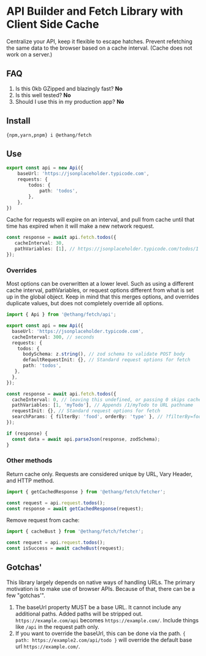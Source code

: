 # API Builder and Fetch Library with Client Side Cache

Centralize your API, keep it flexible to escape hatches. Prevent refetching the same data to the browser based on a cache interval. (Cache does not work on a server.)

## FAQ

1. Is this 0kb GZipped and blazingly fast? **No**
2. Is this well tested? **No**
3. Should I use this in my production app? **No**

## Install

```shell
{npm,yarn,pnpm} i @ethang/fetch
```

## Use

```typescript
export const api = new Api({
    baseUrl: 'https://jsonplaceholder.typicode.com',
    requests: {
        todos: {
            path: 'todos',
        },
    },
})
```

Cache for requests will expire on an interval, and pull from cache until that time has expired when it will make a new network request.

```typescript
const response = await api.fetch.todos({
   cacheInterval: 30,
   pathVariables: [1], // https://jsonplaceholder.typicode.com/todos/1 
});
```

### Overrides

Most options can be overwritten at a lower level. Such as using a different cache interval, pathVariables, or request
options different from what is set up in the global object. Keep in mind that this merges options, and overrides 
duplicate values, but does not completely override all options.

```typescript
import { Api } from '@ethang/fetch/api';

export const api = new Api({
  baseUrl: 'https://jsonplaceholder.typicode.com',
  cacheInterval: 300, // seconds
  requests: {
    todos: {
      bodySchema: z.string(), // zod schema to validate POST body
      defaultRequestInit: {}, // Standard request options for fetch
      path: 'todos',
   },
  },
});

const response = await api.fetch.todos({
  cacheInterval: 0, // leaving this undefined, or passing 0 skips cache
  pathVariables: [1, 'myTodo'], // Appends /1/myTodo to URL pathname
  requestInit: {}, // Standard request options for fetch
  searchParams: { filterBy: 'food', orderBy: 'type' }, // ?filterBy=food&orderBy=type
});

if (response) {
  const data = await api.parseJson(response, zodSchema);
}
```

### Other methods

Return cache only. Requests are considered unique by URL, Vary Header, and HTTP method.

```typescript
import { getCachedResponse } from '@ethang/fetch/fetcher';

const request = api.request.todos();
const response = await getCachedResponse(request);
```

Remove request from cache:

```typescript
import { cacheBust } from '@ethang/fetch/fetcher';

const request = api.request.todos();
const isSuccess = await cacheBust(request);
```

## Gotchas'

This library largely depends on native ways of handling URLs. The primary motivation is to make use of browser APIs.
Because of that, there can be a few "gotchas'".

1. The baseUrl property MUST be a base URL. It cannot include any additional paths. Added paths will be stripped out. `https://example.com/api` becomes `https://example.com/`. Include things like `/api` in the request path only.
2. If you want to override the baseUrl, this can be done via the path. `{ path: https://example2.com/api/todo }` will override the default base url `https://example.com/`.

